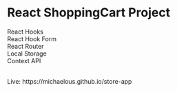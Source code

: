 # React ShoppingCart Project


React Hooks <br>
React Hook Form <br>
React Router <br>
Local Storage <br>
Context API

<br>
Live: https://michaelous.github.io/store-app